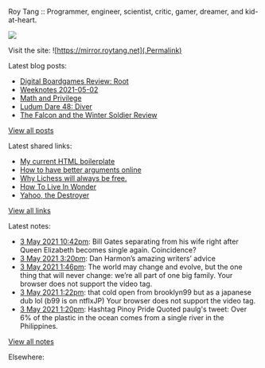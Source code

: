 Roy Tang :: Programmer, engineer, scientist, critic, gamer, dreamer, and kid-at-heart.

![](https://roytang.net/img/profile.jpg)

Visit the site: ![https://mirror.roytang.net](.Permalink)

Latest blog posts:
    

- [Digital Boardgames Review: Root](https://mirror.roytang.net/2021/05/digital-boardgames-review-root/)
- [Weeknotes 2021-05-02](https://mirror.roytang.net/2021/05/weeknotes-2021-05-02/)
- [Math and Privilege](https://mirror.roytang.net/2021/04/math-and-privilege/)
- [Ludum Dare 48: Diver](https://mirror.roytang.net/2021/04/ludum-dare-48-diver/)
- [The Falcon and the Winter Soldier Review](https://mirror.roytang.net/2021/04/the-falcon-and-the-winter-soldier-review/)

[View all posts](https://mirror.roytang.net/blog)

Latest shared links:
    

- [My current HTML boilerplate](https://mirror.roytang.net/2021/05/my-current-html-boilerplate/)
- [How to have better arguments online](https://mirror.roytang.net/2021/04/how-to-have-better-arguments-online/)
- [Why Lichess will always be free.](https://mirror.roytang.net/2021/04/why-lichess-will-always-be-free/)
- [How To Live In Wonder](https://mirror.roytang.net/2021/04/how-to-live-in-wonder/)
- [Yahoo, the Destroyer](https://mirror.roytang.net/2021/04/yahoo-the-destroyer/)

[View all links](https://mirror.roytang.net/links)

Latest notes:
    

- [3 May 2021 10:42pm](https://mirror.roytang.net/2021/05/1389349579091365888/): Bill Gates separating from his wife right after Queen Elizabeth becomes single again. Coincidence?
- [3 May 2021 3:20pm](https://mirror.roytang.net/2021/05/1389238548566462466/): Dan Harmon&rsquo;s amazing writers&rsquo; advice
- [3 May 2021 1:46pm](https://mirror.roytang.net/2021/05/1389214746822385668/): The world may change and evolve, but the one thing that will never change: we’re all part of one big family.
Your browser does not support the video tag.  
- [3 May 2021 1:22pm](https://mirror.roytang.net/2021/05/1389208741283733508/): that cold open from brooklyn99 but as a japanese dub lol (b99 is on ntflxJP)
Your browser does not support the video tag.  
- [3 May 2021 1:20pm](https://mirror.roytang.net/2021/05/1389208170111799297/): Hashtag Pinoy Pride
Quoted paulg&#39;s tweet:   Over 6% of the plastic in the ocean comes from a single river in the Philippines.  

[View all notes](https://mirror.roytang.net/notes)

Elsewhere:
